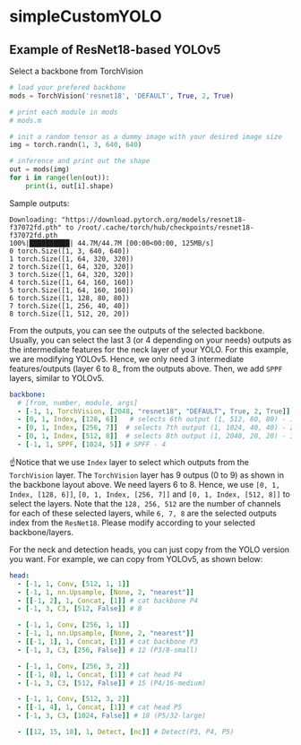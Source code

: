 # simpleCustomYOLO

## Example of ResNet18-based YOLOv5

Select a backbone from TorchVision
```python
# load your prefered backbone
mods = TorchVision('resnet18', 'DEFAULT', True, 2, True)

# print each module in mods
# mods.m

# init a random tensor as a dummy image with your desired image size
img = torch.randn(1, 3, 640, 640)

# inference and print out the shape
out = mods(img)
for i in range(len(out)):
    print(i, out[i].shape)
```

Sample outputs:
```
Downloading: "https://download.pytorch.org/models/resnet18-f37072fd.pth" to /root/.cache/torch/hub/checkpoints/resnet18-f37072fd.pth
100%|██████████| 44.7M/44.7M [00:00<00:00, 125MB/s]
0 torch.Size([1, 3, 640, 640])
1 torch.Size([1, 64, 320, 320])
2 torch.Size([1, 64, 320, 320])
3 torch.Size([1, 64, 320, 320])
4 torch.Size([1, 64, 160, 160])
5 torch.Size([1, 64, 160, 160])
6 torch.Size([1, 128, 80, 80])
7 torch.Size([1, 256, 40, 40])
8 torch.Size([1, 512, 20, 20])
```

From the outputs, you can see the outputs of the selected backbone. Usually, you can select the last 3 (or 4 depending on your needs) outputs as the intermediate features for the neck layer of your YOLO. For this example, we are modifying YOLOv5. Hence, we only need 3 intermediate features/outputs (layer 6 to 8_ from the outputs above. Then, we add `SPPF` layers, similar to YOLOv5.
```yaml
backbone:
  # [from, number, module, args]
  - [-1, 1, TorchVision, [2048, "resnet18", "DEFAULT", True, 2, True]]  # - 0
  - [0, 1, Index, [128, 6]]   # selects 6th output (1, 512, 80, 80) - 1
  - [0, 1, Index, [256, 7]]  # selects 7th output (1, 1024, 40, 40) - 2
  - [0, 1, Index, [512, 8]]  # selects 8th output (1, 2048, 20, 20) - 3
  - [-1, 1, SPPF, [1024, 5]] # SPFF - 4
```
☝️Notice that we use `Index` layer to select which outputs from the `TorchVision` layer. The `TorchVision` layer has 9 outpus (0 to 9) as shown in the backbone layout above. We need layers 6 to 8. Hence, we use `[0, 1, Index, [128, 6]]`, `[0, 1, Index, [256, 7]]` and `[0, 1, Index, [512, 8]]` to select the layers. Note that the `128, 256, 512` are the number of channels for each of these selected layers, while `6, 7, 8` are the selected outputs index from the `ResNet18`. Please modify according to your selected backbone/layers.

For the neck and detection heads, you can just copy from the YOLO version you want. For example, we can copy from YOLOv5, as shown below:
```yaml
head:
  - [-1, 1, Conv, [512, 1, 1]]
  - [-1, 1, nn.Upsample, [None, 2, "nearest"]]
  - [[-1, 2], 1, Concat, [1]] # cat backbone P4
  - [-1, 3, C3, [512, False]] # 8

  - [-1, 1, Conv, [256, 1, 1]]
  - [-1, 1, nn.Upsample, [None, 2, "nearest"]]
  - [[-1, 1], 1, Concat, [1]] # cat backbone P3
  - [-1, 3, C3, [256, False]] # 12 (P3/8-small)

  - [-1, 1, Conv, [256, 3, 2]]
  - [[-1, 8], 1, Concat, [1]] # cat head P4
  - [-1, 3, C3, [512, False]] # 15 (P4/16-medium)

  - [-1, 1, Conv, [512, 3, 2]]
  - [[-1, 4], 1, Concat, [1]] # cat head P5
  - [-1, 3, C3, [1024, False]] # 18 (P5/32-large)

  - [[12, 15, 18], 1, Detect, [nc]] # Detect(P3, P4, P5)
```
